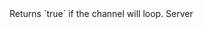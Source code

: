 <function name="IsLooping" parent="IGModAudioChannel" type="classfunc">
	<description>
		Returns `true` if the channel will loop.
	</description>
	<realm>Server</realm>
	<rets>
		<ret name="" type="bool"></ret>
	</rets>
</function>